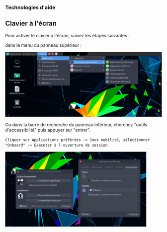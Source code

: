 ### Technologies d'aide #

## Clavier à l'écran ### 
Pour activer le clavier à l'écran, suivez les étapes suivantes : 

dans le menu du panneau supérieur : 

<img src="./images/assistive_technologies/1.png"/>

Ou dans la barre de recherche du panneau inférieur, cherchez "outils d'accessibilité" puis appuyer sur "entrer".

`Cliquer sur Applications préférées -> Sous mobilité, séléctionner "Onboard" -> Exécuter à l'ouverture de session`.

<img src="./images/assistive_technologies/2.png" width="90%"/>
